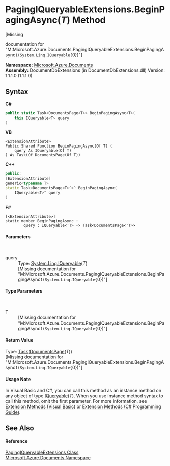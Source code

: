 # PagingIQueryableExtensions.BeginPagingAsync(*T*) Method 
 

\[Missing <summary> documentation for "M:Microsoft.Azure.Documents.PagingIQueryableExtensions.BeginPagingAsync``1(System.Linq.IQueryable{``0})"\]

**Namespace:**&nbsp;<a href="856b2e23-9c8b-2618-f913-67d85d500616">Microsoft.Azure.Documents</a><br />**Assembly:**&nbsp;DocumentDbExtensions (in DocumentDbExtensions.dll) Version: 1.1.1.0 (1.1.1.0)

## Syntax

**C#**<br />
``` C#
public static Task<DocumentsPage<T>> BeginPagingAsync<T>(
	this IQueryable<T> query
)

```

**VB**<br />
``` VB
<ExtensionAttribute>
Public Shared Function BeginPagingAsync(Of T) ( 
	query As IQueryable(Of T)
) As Task(Of DocumentsPage(Of T))
```

**C++**<br />
``` C++
public:
[ExtensionAttribute]
generic<typename T>
static Task<DocumentsPage<T>^>^ BeginPagingAsync(
	IQueryable<T>^ query
)
```

**F#**<br />
``` F#
[<ExtensionAttribute>]
static member BeginPagingAsync : 
        query : IQueryable<'T> -> Task<DocumentsPage<'T>> 

```


#### Parameters
&nbsp;<dl><dt>query</dt><dd>Type: <a href="http://msdn2.microsoft.com/en-us/library/bb351562" target="_blank">System.Linq.IQueryable</a>(*T*)<br />\[Missing <param name="query"/> documentation for "M:Microsoft.Azure.Documents.PagingIQueryableExtensions.BeginPagingAsync``1(System.Linq.IQueryable{``0})"\]</dd></dl>

#### Type Parameters
&nbsp;<dl><dt>T</dt><dd>\[Missing <typeparam name="T"/> documentation for "M:Microsoft.Azure.Documents.PagingIQueryableExtensions.BeginPagingAsync``1(System.Linq.IQueryable{``0})"\]</dd></dl>

#### Return Value
Type: <a href="http://msdn2.microsoft.com/en-us/library/dd321424" target="_blank">Task</a>(<a href="5a3674e4-2b1a-2bad-ab7b-08208cdce377">DocumentsPage</a>(*T*))<br />\[Missing <returns> documentation for "M:Microsoft.Azure.Documents.PagingIQueryableExtensions.BeginPagingAsync``1(System.Linq.IQueryable{``0})"\]

#### Usage Note
In Visual Basic and C#, you can call this method as an instance method on any object of type <a href="http://msdn2.microsoft.com/en-us/library/bb351562" target="_blank">IQueryable</a>(*T*). When you use instance method syntax to call this method, omit the first parameter. For more information, see <a href="http://msdn.microsoft.com/en-us/library/bb384936.aspx">Extension Methods (Visual Basic)</a> or <a href="http://msdn.microsoft.com/en-us/library/bb383977.aspx">Extension Methods (C# Programming Guide)</a>.

## See Also


#### Reference
<a href="8c2e3a03-f1de-8b54-74c8-f5360d57c48e">PagingIQueryableExtensions Class</a><br /><a href="856b2e23-9c8b-2618-f913-67d85d500616">Microsoft.Azure.Documents Namespace</a><br />